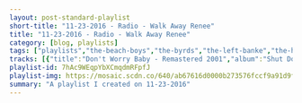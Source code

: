 ```yaml
---
layout: post-standard-playlist
short-title: "11-23-2016 - Radio - Walk Away Renee"
title: "11-23-2016 - Radio - Walk Away Renee"
category: [blog, playlists]
tags: ["playlists","the-beach-boys","the-byrds","the-left-banke","the-hollies","the-byrds","eternity's-children","strawberry-alarm-clock","friend-&-lover","the-byrds","the-association","johnny-rivers","the-pretty-things","margo-guryan","the-byrds","the-lemon-pipers","the-turtles","stone-poneys,-linda-ronstadt","the-buckinghams","marmalade","the-byrds","friend-&-lover","gary-puckett-&-the-union-gap","the-left-banke","the-byrds","the-association","the-beach-boys","eternity's-children","the-left-banke","the-nashville-teens","todd-rundgren","the-byrds","the-turtles","the-walker-brothers","friend-&-lover","the-mamas-&-the-papas","gary-puckett-&-the-union-gap","the-byrds","marmalade","the-lemon-pipers","the-association","the-turtles","the-byrds","strawberry-alarm-clock","eternity's-children","the-lemon-pipers","the-shadows-of-knight","the-byrds","chad-&-jeremy","eternity's-children","the-monkees","strawberry-alarm-clock","the-association","sagittarius","the-byrds","eternity's-children","the-association","the-byrds","strawberry-alarm-clock","jay-&-the-americans","the-left-banke","the-byrds","harry-nilsson","the-buckinghams","eternity's-children","the-byrds","gary-puckett-&-the-union-gap","jay-&-the-americans","the-byrds","the-montanas","eternity's-children","strawberry-alarm-clock","the-turtles","the-lemon-pipers","the-byrds","the-walker-brothers","the-beach-boys","the-byrds","the-byrds","eternity's-children","the-buckinghams","the-byrds","the-turtles","sagittarius","eternity's-children","marmalade","the-byrds","eternity's-children","jay-&-the-americans","the-byrds","the-byrds","eternity's-children","the-pretty-things","sonny-&-cher","it's-a-beautiful-day","the-beach-boys","the-byrds","eternity's-children","the-walker-brothers","the-byrds","the-byrds","the-beach-boys","gary-puckett-&-the-union-gap","the-left-banke","eternity's-children","eternity's-children","sagittarius","strawberry-alarm-clock","the-buckinghams","eternity's-children","the-association","the-byrds","the-blues-project","the-neon-philharmonic","the-byrds","gary-puckett-&-the-union-gap","the-association","the-byrds","the-byrds","jay-&-the-americans","friend-&-lover","the-buckinghams","sagittarius","the-association","the-byrds","sagittarius","the-buckinghams","sagittarius","the-buckinghams","gary-puckett-&-the-union-gap","eternity's-children","the-buckinghams","gary-puckett-&-the-union-gap","the-byrds","peppermint-rainbow","the-byrds","eternity's-children","the-byrds","eternity's-children","the-association","the-pretty-things","the-walker-brothers","eternity's-children","the-lemon-pipers","the-turtles","the-byrds","the-poppy-family","the-buckinghams","the-easybeats","the-association","the-buckinghams"]
tracks: [{"title":"Don't Worry Baby - Remastered 2001","album":"Shut Down, Vol. 2 (Remastered)","artists":"The Beach Boys"},{"title":"I'll Feel a Whole Lot Better","album":"Mr. Tambourine Man","artists":"The Byrds"},{"title":"Walk Away Renee","album":"There's Gonna Be A Storm - The Complete Recordings 1966-1969","artists":"The Left Banke"},{"title":"I'm Alive","album":"The Air That I Breathe - The Very Best of the Hollies","artists":"The Hollies"},{"title":"Ballad of Easy Rider","album":"Ballad Of Easy Rider","artists":"The Byrds"},{"title":"Look Away","album":"Timeless","artists":"Eternity's Children"},{"title":"Tomorrow","album":"Incense & Peppermints","artists":"Strawberry Alarm Clock"},{"title":"If Love Is In Your Heart","album":"Reach Out Of The Darkness","artists":"Friend & Lover"},{"title":"Eight Miles High","album":"Fifth Dimension","artists":"The Byrds"},{"title":"Time for Livin'","album":"Greatest Hits","artists":"The Association"},{"title":"Summer Rain - Remastered","album":"Realization","artists":"Johnny Rivers"},{"title":"S.F. Sorrow Is Born","album":"S.F. Sorrow","artists":"The Pretty Things"},{"title":"Sun","album":"Take A Picture","artists":"Margo Guryan"},{"title":"All I Really Want to Do","album":"Mr. Tambourine Man","artists":"The Byrds"},{"title":"Jelly Jungle (Of Orange Marmalade)","album":"The Best of the Lemon Pipers","artists":"The Lemon Pipers"},{"title":"It Ain't Me Babe","album":"Save the Turtles: the Turtles Greatest Hits","artists":"The Turtles"},{"title":"Different Drum","album":"Evergreen, Vol.2","artists":"Stone Poneys, Linda Ronstadt"},{"title":"Kind of a Drag","album":"Pop Classics Of The 60's","artists":"The Buckinghams"},{"title":"Wait for Me Marianne - Rerecorded","album":"Legends - Marmalade (DO NOT USE) [Rerecorded]","artists":"Marmalade"},{"title":"Get to You","album":"The Notorious Byrd Brothers","artists":"The Byrds"},{"title":"Ode To A Dandelion","album":"Reach Out Of The Darkness","artists":"Friend & Lover"},{"title":"Young Girl","album":"Young Girl: The Best Of Gary Puckett & The Union Gap","artists":"Gary Puckett & The Union Gap"},{"title":"Myrah","album":"There's Gonna Be A Storm - The Complete Recordings 1966-1969","artists":"The Left Banke"},{"title":"Hickory Wind","album":"Sweetheart Of The Rodeo","artists":"The Byrds"},{"title":"Cherish","album":"Just The Right Sound: The Association Anthology [Digital Version]","artists":"The Association"},{"title":"All I Wanna Do - Remastered 2009","album":"Sunflower","artists":"The Beach Boys"},{"title":"Rupert White - Stereo","album":"Eternity's Children","artists":"Eternity's Children"},{"title":"My Friend Today","album":"There's Gonna Be A Storm - The Complete Recordings 1966-1969","artists":"The Left Banke"},{"title":"All Along The Watchtower","album":"Rockin' Back To Tobacco Road","artists":"The Nashville Teens"},{"title":"When the Shit Hits the Fan / Sunset Blvd. - 2015 Remaster","album":"A Wizard / A True Star","artists":"Todd Rundgren"},{"title":"Draft Morning","album":"The Notorious Byrd Brothers","artists":"The Byrds"},{"title":"Me About You","album":"Happy Together","artists":"The Turtles"},{"title":"The Sun Ain't Gonna Shine Anymore","album":"After The Lights Go Out - The Best Of 1965 - 1967","artists":"The Walker Brothers"},{"title":"Zig Zag","album":"Reach Out Of The Darkness","artists":"Friend & Lover"},{"title":"San Francisco","album":"Colección Mitos The Mamas & The Papas","artists":"The Mamas & The Papas"},{"title":"Woman, Woman","album":"Young Girl: The Best Of Gary Puckett & The Union Gap","artists":"Gary Puckett & The Union Gap"},{"title":"Goin' Back","album":"The Notorious Byrd Brothers","artists":"The Byrds"},{"title":"Reflections Of My Life - Original recording","album":"Fine Cuts - The Best Of Marmalade (Original Recordings)","artists":"Marmalade"},{"title":"Rice Is Nice - Single Mix","album":"The Best of the Lemon Pipers","artists":"The Lemon Pipers"},{"title":"Everything That Touches You","album":"Greatest Hits","artists":"The Association"},{"title":"So Goes Love (Unissued Single) - Remastered","album":"All the Singles","artists":"The Turtles"},{"title":"What's Happening?","album":"Fifth Dimension","artists":"The Byrds"},{"title":"Incense And Peppermints","album":"Incense & Peppermints","artists":"Strawberry Alarm Clock"},{"title":"Your World","album":"Eternity's Children","artists":"Eternity's Children"},{"title":"Green Tambourine","album":"The Best of the Lemon Pipers","artists":"The Lemon Pipers"},{"title":"Bad Little Woman","album":"Dark Sides: The Best Of The Shadows Of Knight","artists":"The Shadows Of Knight"},{"title":"The Bells of Rhymney","album":"Mr. Tambourine Man","artists":"The Byrds"},{"title":"The Way You Look Tonight","album":"Distant Shores (Expanded)","artists":"Chad & Jeremy"},{"title":"Living Is Easy","album":"From Us Unto You: The Original Singles","artists":"Eternity's Children"},{"title":"Daydream Believer","album":"The Birds, The Bees, & The Monkees","artists":"The Monkees"},{"title":"Rainy Day Mushroom Pillow","album":"Incense & Peppermints","artists":"Strawberry Alarm Clock"},{"title":"Along Comes Mary","album":"Greatest Hits","artists":"The Association"},{"title":"Harvest Moon Rises","album":"The Kingdom Come","artists":"Sagittarius"},{"title":"It Won't Be Wrong","album":"Turn! Turn! Turn!","artists":"The Byrds"},{"title":"Laughing Girl","album":"From Us Unto You: The Original Singles","artists":"Eternity's Children"},{"title":"Never My Love - Single Edit Version, Overdub Mix","album":"Just The Right Sound: The Association Anthology [Digital Version]","artists":"The Association"},{"title":"5D (Fifth Dimension)","album":"Fifth Dimension","artists":"The Byrds"},{"title":"Hummin' Happy","album":"Incense And Peppermints","artists":"Strawberry Alarm Clock"},{"title":"Cara Mia","album":"Come A Little Bit Closer: The Best Of Jay & The Americans","artists":"Jay & The Americans"},{"title":"Desiree","album":"There's Gonna Be A Storm - The Complete Recordings 1966-1969","artists":"The Left Banke"},{"title":"The Christian Life","album":"Sweetheart Of The Rodeo","artists":"The Byrds"},{"title":"Everybody's Talkin' - From \"Midnight Cowboy\"","album":"Everybody's Talkin': The Very Best of Harry Nilsson","artists":"Harry Nilsson"},{"title":"We Were Living a Dream (Live)","album":"Up Close","artists":"The Buckinghams"},{"title":"When The World Turns","album":"Eternity's Children","artists":"Eternity's Children"},{"title":"The Times They Are A-Changin'","album":"Turn! Turn! Turn!","artists":"The Byrds"},{"title":"Lady Willpower","album":"Young Girl: The Best Of Gary Puckett & The Union Gap","artists":"Gary Puckett & The Union Gap"},{"title":"Do I Love You?","album":"Come A Little Bit Closer: The Best Of Jay & The Americans","artists":"Jay & The Americans"},{"title":"Blue Canadian Rockies","album":"Sweetheart Of The Rodeo","artists":"The Byrds"},{"title":"Let's Ride","album":"You've Got To Be Loved","artists":"The Montanas"},{"title":"Again Again - Mono","album":"Eternity's Children","artists":"Eternity's Children"},{"title":"Sitting On A Star","album":"Wake Up...It's Tomorrow","artists":"Strawberry Alarm Clock"},{"title":"Happy Together","album":"Happy Together","artists":"The Turtles"},{"title":"Ask Me If I Care","album":"Green Tambourine","artists":"The Lemon Pipers"},{"title":"Chimes of Freedom","album":"Mr. Tambourine Man","artists":"The Byrds"},{"title":"Nite Flights","album":"Nite Flights","artists":"The Walker Brothers"},{"title":"California Girls - Remix/Remastered 2001","album":"Summer Days (And Summer Nights) [Remastered]","artists":"The Beach Boys"},{"title":"Lay Down Your Weary Tune","album":"Turn! Turn! Turn!","artists":"The Byrds"},{"title":"Turn! Turn! Turn! (To Everything There Is a Season)","album":"Turn! Turn! Turn!","artists":"The Byrds"},{"title":"A Railroad Trestle In California","album":"From Us Unto You: The Original Singles","artists":"Eternity's Children"},{"title":"Don't You Care","album":"Mercy, Mercy, Mercy (A Collection)","artists":"The Buckinghams"},{"title":"My Back Pages","album":"Younger Than Yesterday","artists":"The Byrds"},{"title":"Person Without A Care","album":"Happy Together","artists":"The Turtles"},{"title":"Glass","album":"Present Tense (Expanded Edition)","artists":"Sagittarius"},{"title":"Gypsy Minstrel Man","album":"Eternity's Children","artists":"Eternity's Children"},{"title":"Some Other Guy - Original recording","album":"Reflections of The Marmalade (Original Recordings)","artists":"Marmalade"},{"title":"Renaissance Fair - Single Version","album":"Younger Than Yesterday","artists":"The Byrds"},{"title":"Flowers - Mono","album":"Eternity's Children","artists":"Eternity's Children"},{"title":"This Magic Moment","album":"Come A Little Bit Closer: The Best Of Jay & The Americans","artists":"Jay & The Americans"},{"title":"Have You Seen Her Face","album":"Younger Than Yesterday","artists":"The Byrds"},{"title":"You're Still On My Mind","album":"Sweetheart Of The Rodeo","artists":"The Byrds"},{"title":"Time and Place","album":"From Us Unto You: The Original Singles","artists":"Eternity's Children"},{"title":"Trust","album":"S.F. Sorrow","artists":"The Pretty Things"},{"title":"Baby Don't Go","album":"The Two Of Us","artists":"Sonny & Cher"},{"title":"Anytime","album":"Choice Quality Stuff / Anytime","artists":"It's A Beautiful Day"},{"title":"In My Room - Remastered","album":"Surfer Girl (Remastered)","artists":"The Beach Boys"},{"title":"Everybody's Been Burned - Single Version","album":"Younger Than Yesterday","artists":"The Byrds"},{"title":"Lifetime Day - Stereo","album":"Eternity's Children","artists":"Eternity's Children"},{"title":"Stand By Me","album":"The Sun Ain't Gonna Shine","artists":"The Walker Brothers"},{"title":"Mr. Spaceman","album":"Fifth Dimension","artists":"The Byrds"},{"title":"Mr. Tambourine Man","album":"Mr. Tambourine Man","artists":"The Byrds"},{"title":"God Only Knows - Mono","album":"Pet Sounds (50th Anniversary Edition)","artists":"The Beach Boys"},{"title":"Don't Give In to Him","album":"Young Girl: The Best Of Gary Puckett & The Union Gap","artists":"Gary Puckett & The Union Gap"},{"title":"In The Morning Light","album":"There's Gonna Be A Storm - The Complete Recordings 1966-1969","artists":"The Left Banke"},{"title":"Wait and See","album":"From Us Unto You: The Original Singles","artists":"Eternity's Children"},{"title":"The Other Side of Me","album":"Timeless","artists":"Eternity's Children"},{"title":"Song to the Magic Frog","album":"Present Tense (Expanded Edition)","artists":"Sagittarius"},{"title":"Pass Time With The SAC","album":"Incense And Peppermints","artists":"Strawberry Alarm Clock"},{"title":"Hey Baby (They're Playing Our Song)","album":"Mercy, Mercy, Mercy (A Collection)","artists":"The Buckinghams"},{"title":"Can't Put A Thing Over You","album":"From Us Unto You: The Original Singles","artists":"Eternity's Children"},{"title":"Better Times","album":"Just The Right Sound: The Association Anthology [Digital Version]","artists":"The Association"},{"title":"Wild Mountain Thyme","album":"Fifth Dimension","artists":"The Byrds"},{"title":"Dust My Blues","album":"BluesProject in Action","artists":"The Blues Project"},{"title":"No One Is Going to Hurt You - Remastered","album":"Brilliant Colors: The Complete Warner Bros. Recordings","artists":"The Neon Philharmonic"},{"title":"So You Want to Be a Rock 'N' Roll Star","album":"Younger Than Yesterday","artists":"The Byrds"},{"title":"Over You","album":"Young Girl: The Best Of Gary Puckett & The Union Gap","artists":"Gary Puckett & The Union Gap"},{"title":"When Love Comes to Me","album":"Just The Right Sound: The Association Anthology [Digital Version]","artists":"The Association"},{"title":"Here Without You","album":"Mr. Tambourine Man","artists":"The Byrds"},{"title":"Wasn't Born to Follow","album":"The Notorious Byrd Brothers","artists":"The Byrds"},{"title":"Some Enchanted Evening","album":"Come A Little Bit Closer: The Best Of Jay & The Americans","artists":"Jay & The Americans"},{"title":"The Weddin' March (I Feel Groovy)","album":"Reach Out Of The Darkness","artists":"Friend & Lover"},{"title":"Does Anybody Really Know What Time It Is? (Live)","album":"Up Close","artists":"The Buckinghams"},{"title":"Der Heautontimorumenos","album":"The Kingdom Come","artists":"Sagittarius"},{"title":"The Time It Is Today","album":"Greatest Hits","artists":"The Association"},{"title":"Pretty Boy Floyd","album":"Sweetheart Of The Rodeo","artists":"The Byrds"},{"title":"An Die Parzen","album":"The Kingdom Come","artists":"Sagittarius"},{"title":"Susan","album":"Mercy, Mercy, Mercy (A Collection)","artists":"The Buckinghams"},{"title":"Get the Message","album":"Present Tense (Expanded Edition)","artists":"Sagittarius"},{"title":"Why Don't You Love Me","album":"Time & Charges","artists":"The Buckinghams"},{"title":"The Common Cold","album":"I Just Don't Know What to Do With Myself","artists":"Gary Puckett & The Union Gap"},{"title":"Sunshine and Flowers","album":"Timeless","artists":"Eternity's Children"},{"title":"This Is How Much I Love You","album":"Mercy, Mercy, Mercy (A Collection)","artists":"The Buckinghams"},{"title":"Now and Then","album":"Incredible","artists":"Gary Puckett & The Union Gap"},{"title":"Nothing Was Delivered","album":"Sweetheart Of The Rodeo","artists":"The Byrds"},{"title":"Pink Lemonade","album":"Will You Be Staying After Sunday","artists":"Peppermint Rainbow"},{"title":"Chestnut Mare","album":"70s 100 Hits","artists":"The Byrds"},{"title":"Nature's Child","album":"Timeless","artists":"Eternity's Children"},{"title":"Life in Prison","album":"Sweetheart Of The Rodeo","artists":"The Byrds"},{"title":"Christina in My Dreams","album":"Timeless","artists":"Eternity's Children"},{"title":"Like Always","album":"Greatest Hits","artists":"The Association"},{"title":"Grass","album":"Parachute","artists":"The Pretty Things"},{"title":"Walking In The Rain","album":"No Regrets - The Best Of Scott Walker & The Walker Brothers 1965 - 1976","artists":"The Walker Brothers"},{"title":"The Sidewalks Of The Ghetto","album":"Eternity's Children","artists":"Eternity's Children"},{"title":"Through with You","album":"Green Tambourine","artists":"The Lemon Pipers"},{"title":"Wanderin' Kind - Remastered","album":"All the Singles","artists":"The Turtles"},{"title":"Set You Free This Time","album":"Turn! Turn! Turn!","artists":"The Byrds"},{"title":"Free from the City","album":"A Good Thing Lost: 1968-1973","artists":"The Poppy Family"},{"title":"Where Did You Come From","album":"Mercy, Mercy, Mercy (A Collection)","artists":"The Buckinghams"},{"title":"Sad and Lonely and Blue","album":"The Easybeats","artists":"The Easybeats"},{"title":"On a Quiet Night","album":"Just The Right Sound: The Association Anthology [Digital Version]","artists":"The Association"},{"title":"When a Man Loves a Woman","album":"Live and Well","artists":"The Buckinghams"}]
playlist-id: 7hAc9WEqpYbXCmqdmRFpfJ
playlist-img: https://mosaic.scdn.co/640/ab67616d0000b273576fccf9a91d9f7c808b8abdab67616d0000b27397f63f84ceeeb4f7b4f9b361ab67616d0000b273e9303d395184aab6ad4f0ea1ab67616d0000b273f4d30f8432920dda21183ce6
summary: "A playlist I created on 11-23-2016"
---
```

